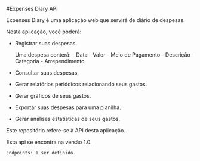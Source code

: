 #Expenses Diary API

Expenses Diary é uma aplicação web que servirá de diário de despesas.

Nesta aplicação, você poderá:

- Registrar suas despesas.



	Uma despesa conterá:
		- Data
		- Valor
		- Meio de Pagamento
		- Descrição
		- Categoria
		- Arrependimento
        
- Consultar suas despesas.
- Gerar relatórios periódicos relacionando seus gastos.
- Gerar gráficos de seus gastos.
- Exportar suas despesas para uma planilha.
- Gerar análises estatísticas de seus gastos.



Este repositório refere-se à API desta aplicação.

Esta api se encontra na versão 1.0.

    Endpoints: a ser definido.


